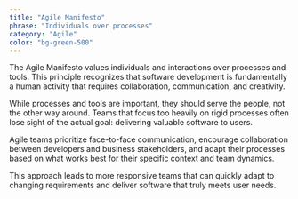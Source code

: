 ```yaml
---
title: "Agile Manifesto"
phrase: "Individuals over processes"
category: "Agile"
color: "bg-green-500"
---
```


The Agile Manifesto values individuals and interactions over processes and tools. This principle recognizes that software development is fundamentally a human activity that requires collaboration, communication, and creativity.

While processes and tools are important, they should serve the people, not the other way around. Teams that focus too heavily on rigid processes often lose sight of the actual goal: delivering valuable software to users.

Agile teams prioritize face-to-face communication, encourage collaboration between developers and business stakeholders, and adapt their processes based on what works best for their specific context and team dynamics.

This approach leads to more responsive teams that can quickly adapt to changing requirements and deliver software that truly meets user needs.
